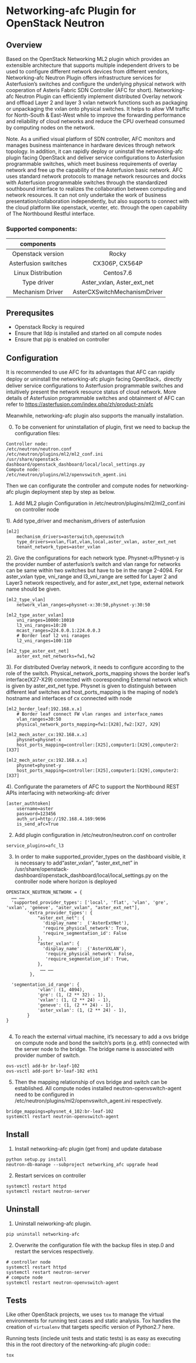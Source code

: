 # Networking-afc Plugin for OpenStack Neutron

## Overview
Based on the OpenStack Networking ML2 plugin which provides an extensible architecture that supports multiple independent drivers to be used to configure different network devices from different vendors, Networking-afc Neutron Plugin offers infrastructure services for Asterfusion’s  switches and configure the underlying physical network with cooperation of Asteris Fabric SDN Controller (AFC for short). Networking-afc Neutron Plugin can efficiently implement distributed Overlay network and offload Layer 2 and layer 3 vxlan network functions such as packaging or unpackaging the vxlan onto physical switches. It helps to allow VM traffic for North-South & East-West while to improve the forwarding performance and reliability of cloud networks and reduce the CPU overhead consumed by computing nodes on the network.

Note. As a unified visual platform of SDN controller, AFC monitors and manages business maintenance in hardware devices through network topology. In addition, it can rapidly deploy or uninstall the networking-afc plugin facing OpenStack and deliver service configurations to Asterfusion programmable switches, which meet business requirements of overlay network and free up the capability of the Asterfusion basic network. AFC uses standard network protocols to manage network resources and docks with Asterfusion programmable switches through the standardized southbound interface to realizes the collaboration between computing and network resources. It can not only undertake the work of business presentation/collaboration independently, but also supports to connect with the cloud platform like openstack, vcenter, etc. through the open capability of The Northbound Restful interface.

<!--
    ### Architectural
    Networking-afc Neutron Plugin 

    <img src="https://github.com/songminyue/hello-world/blob/main/NETWORKING-AFC.png" width="50%" >
-->
### Supported components:

|components||
|:-----------------:|:---------------------------:|
|Openstack version   |Rocky                        |
|Asterfusion switches|CX306P, CX564P|
|Linux Distribution  |Centos7.6|
|Type driver         |Aster_vxlan, Aster_ext_net|
|Mechanism Driver    |AsterCXSwitchMechanismDriver|

## Prerequsites

* Openstack Rocky is required
* Ensure that lldp is installed and started on all compute nodes
* Ensure that pip is enabled on controller

## Configuration

It is recommended to use AFC for its advantages that AFC can rapidly deploy or uninstall the networking-afc plugin facing OpenStack，directly deliver service configurations to Asterfusion programmable switches and intuitively present the network resource status of cloud network.
More details of Asterfusion programmable switches and obtainment of AFC can refer to https://asterfusion.com/index.php/zh/product-zn/afc

Meanwhile, networking-afc plugin also supports the manually installation.

0.  To be convenient for uninstallation of plugin, first we need to backup the configuration files:
```
Controller node:
/etc/neutron/neutron.conf
/etc/neutron/plugins/ml2/ml2_conf.ini
/usr/share/openstack-dashboard/openstack_dashboard/local/local_settings.py
Compute node:
/etc/neutron/plugins/ml2/openvswitch_agent.ini
```
Then we can configurate the controller and compute nodes for networking-afc plugin deployment step by step as below.

1.  Add ML2 plugin Configuration in /etc/neutron/plugins/ml2/ml2_conf.ini on controller node

1). Add type_driver and mechanism_drivers of asterfusion
```    
[ml2]
    mechanism_drivers=asterswitch,openvswitch
    type_drivers=vxlan,flat,vlan,local,aster_vxlan, aster_ext_net
    tenant_network_types=aster_vxlan
```
2). Give the configurations for each network type. Physnet-x/Physnet-y is the provider number of asterfusion’s switch and vlan range for networks can be same within two switches but have to be in the range 2-4094. For aster_vxlan type, vni_range and l3_vni_range are setted for Layer 2 and Layer3 network respectively, and for aster_ext_net type, external network name should be given. 
```
[ml2_type_vlan]
    network_vlan_ranges=physnet-x:30:50,physnet-y:30:50
    
[ml2_type_aster_vxlan]
    vni_ranges=10000:10010
    l3_vni_ranges=10:20
    mcast_ranges=224.0.0.1:224.0.0.3
    # Border leaf l2 vni ranages
    l2_vni_ranges=100:110
    
[ml2_type_aster_ext_net]
    aster_ext_net_networks=fw1,fw2
```
3). For distributed Overlay network, it needs to configure according to the role of the switch. Physical_network_ports_mapping shows the border leaf’s interface(X27-X29) connected with cooresponding External network which is given by aster_ext_net type. Physnet is given to distinguish between different leaf switches and host_ports_mapping is the maping of node’s hostname and interfaces of cx connected with node
```
[ml2_border_leaf:192.168.x.x]
    # Border leaf connect FW vlan ranges and interface_names
    vlan_ranges=30:50
    physical_network_ports_mapping=fw1:[X28],fw2:[X27, X29]
 
[ml2_mech_aster_cx:192.168.x.x]
    physnet=physnet-x
    host_ports_mapping=controller:[X25],computer1:[X29],computer2:[X37]
    
[ml2_mech_aster_cx:192.168.x.x]
    physnet=physnet-y
    host_ports_mapping=controller:[X25],computer1:[X29],computer2:[X37]
```
4). Configurate the parameters of AFC to support the Northbound REST APIs interfacing with networking-afc driver
```
[aster_authtoken]
    username=aster
    password=123456
    auth_uri=http://192.168.4.169:9696
    is_send_afc=True
```
2.  Add plugin configuration in /etc/neutron/neutron.conf on controller
```
service_plugins=afc_l3
```

3.  In order to make supported_provider_types on the dashboard visible, it is necessary to add“aster_vxlan”, “aster_ext_net” in /usr/share/openstack-dashboard/openstack_dashboard/local/local_settings.py on the controller node where horizon is deployed
```
OPENSTACK_NEUTRON_NETWORK = {
  …… ……
  'supported_provider_types': ['local', 'flat', 'vlan', 'gre', 'vxlan', 'geneve', "aster_vxlan", "aster_ext_net"],
        'extra_provider_types': {
            "aster_ext_net": {
              'display_name': _('AsterExtNet'),
              'require_physical_network': True,
              'require_segmentation_id': False
            },
            "aster_vxlan": {
              'display_name': _('AsterVXLAN'),
               'require_physical_network': False,
               'require_segmentation_id': True,
            },
             …… ……
         },

  'segmentation_id_range': {
            'vlan': (1, 4094),
            'gre': (1, (2 ** 32) - 1),
            'vxlan': (1, (2 ** 24) - 1),
            'geneve': (1, (2 ** 24) - 1),
            'aster_vxlan': (1, (2 ** 24) - 1),
        }
}
        
```
4.  To reach the external virtual machine, it’s necessary to add a ovs bridge on compute node and bond the switch’s ports (e.g. eth1) connected with the server node to the bridge. The bridge name is associated with provider number of switch.
```
ovs-vsctl add-br br-leaf-102
ovs-vsctl add-port br-leaf-102 eth1
```

5.  Then the mapping relationship of ovs bridge and switch can be established. All compute nodes installed neutron-openvswitch-agent need to be configured in /etc/neutron/plugins/ml2/openvswitch_agent.ini respectively.
```
bridge_mappings=physnet_4_102:br-leaf-102
systemctl restart neutron-openvswitch-agent
```
## Install 
1.  Install networking-afc plugin (get from) and update database
```
python setup.py install
neutron-db-manage --subproject networking_afc upgrade head
```

2.  Restart services on controller
```
systemctl restart httpd 
systemctl restart neutron-server
```

##  Uninstall
1.  Uninstall neiworking-afc plugin.
```
pip uninstall networking-afc
```
2.  Overwrite the configuration file with the backup files in step.0 and restart the services respectively.
```
# controller node
systemctl restart httpd 
systemctl restart neutron-server
# compute node
systemctl restart neutron-openvswitch-agent
```

## Tests
Like other OpenStack projects, we uses `tox` to manage the virtual environments for running test cases and static analysis.
Tox handles the creation of `virtualenv` that targets specific version of Python2.7 here.

Running tests (inclede unit tests and static tests) is as easy as executing this in the root directory of the networking-afc plugin code::

    tox

